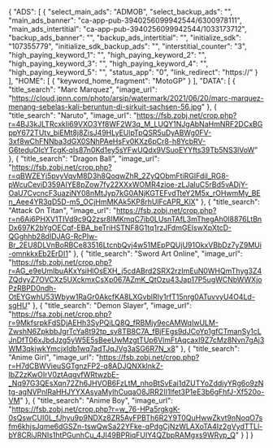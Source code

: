 {
  "ADS": [
    {
      "select_main_ads": "ADMOB",
      "select_backup_ads": "",
      "main_ads_banner": "ca-app-pub-3940256099942544/6300978111",
      "main_ads_intertitial": "ca-app-pub-3940256099942544/1033173712",
      "backup_ads_banner": "",
      "backup_ads_intertitial": "",
      "initialize_sdk": "107355779",
      "initialize_sdk_backup_ads": "",
      "interstitial_counter": "3",
      "high_paying_keyword_1": "",
      "high_paying_keyword_2": "",
      "high_paying_keyword_3": "",
      "high_paying_keyword_4": "",
      "high_paying_keyword_5": "",
      "status_app": "0",
      "link_redirect": "https://"
    }
  ],
  "HOME": [
    {
      "keyword_home_fragment": "MotoGP"
    }
  ],
  "DATA": [
    {
      "title_search": "Marc Marquez",
      "image_url": "https://cloud.jpnn.com/photo/arsip/watermark/2021/06/20/marc-marquez-menang-sebelas-kali-beruntun-di-sirkuit-sachsen-56.jpg"
    },
    {
      "title_search": "Naruto",
      "image_url": "https://fsb.zobj.net/crop.php?r=4BJ3kJLTRcxkIi69VXO3Yf8WF2W3q_M_LUQY1NJgAbNaHmNRF2DCxBGppY672TUtv_biEMt8j8ZisJ49HLyEUlpTpQSR5uDyABWg0FV-3xf8wChFNNba3dGX0SNhPAeHsFv0KXz6pCr8-h8YcbRV-G6teduOIcYTcgK-qIs87n0Kd1ey5sYFwUQdx9VSuoEYYfts39Tb5NS3lVoW"
    },
    {
      "title_search": "Dragon Ball",
      "image_url": "https://fsb.zobj.net/crop.php?r=qBWZEYj5pvyVqvM8D3h8QoqwZhR_2ZyQObmFtiRGIFdiI_RG8-pWcuCeviD359AlYE8pZow7fy22XXxWOMR4zioe-zLJaIuC5rBd5vADjY-OaU7CvcncF3uaziNY08nMtJyp7kG0ANjKGTEFvdTteY2M5x_rOHwmMy_BEn_Aee4YR3qD5D-m5_OCjHmMKAk5KP8rhUlFcAPR_KlX"
    },
    {
      "title_search": "Attack On Titan",
      "image_url": "https://fsb.zobj.net/crop.php?r=n6Ai6PHXV1TIVd9c9Q2zsr8IMKmqC7ib0LUsnTAfL3mThegAh0I8876LtBnDx697K2bYgOECqf-EBA_beTriHSTNF8G1tq1rzJFdmGEIswXpXtcD-QGghhb28dIDJAG-RcPIw-Br_2EU8DLVnBoRBCe83516LtcnbQvj4w51MEpPQUjU91OkxVBbDz7yZ9MUi-omnkkxEb2ErDI1"
    },
    {
      "title_search": "Sword Art Online",
      "image_url": "https://fsb.zobj.net/crop.php?r=AG_e9eUmIbuAKxYsiHlOsEXH_j5cdABrd2SRX2rzImEuN0WHQmThyg3Z4ZQdyyZ7OVCXz5UXckmxCsXp067AZmK_QtOzu43Jap17P5ugWCNbWWXjoPzRBPD0ndh-OtEYGwhU53Wbyw1RaGr0AkcfKA8LXGvblRIy1rfT15nrg0ATuvvyU4O4Ld-sgHU"
    },
    {
      "title_search": "Demon Slayer",
      "image_url": "https://fsa.zobj.net/crop.php?r=9MkfsrpkFdSDjAEHh3SyPQiLQ8Q_fRBMjy9ecAMWqIwULM-ZwshN6ZpkbbJgrTcYa8t92tp_sv8TB8C7A_fBjFEgs9dJCoYp1gfCTmanSy1cLJnDfT06xJbdJzg5yW5E5sBeeUwMzgtTUp6VlmFtAqcaxI9Z7cMz8Nvn7gAj3WM3qkjwkYmcjxIdb1wq7adTJqJVg3aSG6R7N_x8"
    },
    {
      "title_search": "Anime Girl",
      "image_url": "https://fsb.zobj.net/crop.php?r=H7dCBWVieuSGTgnzFP2-q8ADJQNXklnkZ-lbZ2zKwOIrV0ztAqgvfWRtwzbE-_Nq97G3QEsXqn72Zh6JHVOB6FzLtM_nhoBtSvEai1dZUTYoZddiyYRg6o9zNtg-agNVPnlRaHHJYYXAsyaMyIhCuqaO8JRR2II1lfet3P1eE3b6gFhfJ-Xf520o-VM"
    },
    {
      "title_search": "Anime Boy",
      "image_url": "https://fsb.zobj.net/crop.php?r=w_76-HPa5rgkgK-0sQswCUI0L_fJhyu9p9NDXz8ZR5AyFPBTh6R2Y9T0QuHwwZkvt9nNoqO7sfm6khjsJqme6dGSZn-tswQwSa22YFke-qPdgCjNzWLAXoTA4Iz2gVydTTLl-bY8CRiJRNIs1htPGunhCu_4JI49BPRiqFUIY4QZbpRAMgxs9WRyp_Q"
    }
  ]
}
